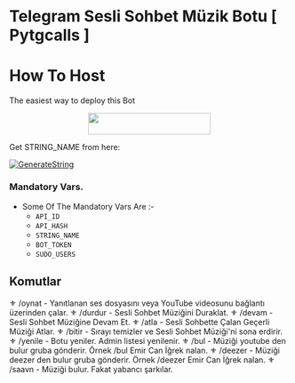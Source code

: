 # Telegram Sesli Sohbet Müzik Botu [ Pytgcalls ]

# How To Host
The easiest way to deploy this Bot
<p align="center"><a href="https://heroku.com/deploy?template=https://github.com/sangramghangale/VCPlayerBot"> <img src="https://img.shields.io/badge/Deploy%20To%20Heroku-red?style=for-the-badge&logo=heroku" width="220" height="38.45"/></a></p>

Get STRING_NAME from here:

[![GenerateString](https://img.shields.io/badge/repl.it-generateString-yellowgreen)](https://replit.com/@QueenArzoo/VCPlayBot)

### Mandatory Vars.

- Some Of The Mandatory Vars Are :-
   - `API_ID` 
   - `API_HASH` 
   - `STRING_NAME` 
   - `BOT_TOKEN` 
   - `SUDO_USERS` 

## Komutlar

⚜️ /oynat - Yanıtlanan ses dosyasını veya YouTube videosunu bağlantı üzerinden çalar.
⚜️ /durdur - Sesli Sohbet Müziğini Duraklat.
⚜️ /devam - Sesli Sohbet Müziğine Devam Et.
⚜️ /atla - Sesli Sohbette Çalan Geçerli Müziği Atlar.
⚜️ /bitir - Sırayı temizler ve Sesli Sohbet Müziği'ni sona erdirir.
⚜️ /yenile - Botu yeniler. Admin listesi yenilenir.
⚜️ /bul - Müziği youtube den bulur gruba gönderir. Örnek /bul Emir Can İğrek nalan. 
⚜️ /deezer - Müziği deezer den bulur gruba gönderir. Örnek /deezer Emir Can İğrek nalan. 
⚜️ /saavn - Müziği bulur. Fakat yabancı şarkılar.
